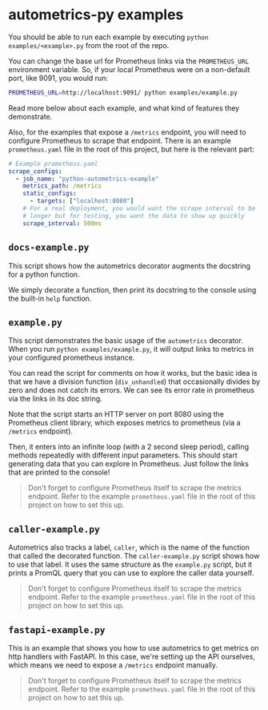 # autometrics-py examples

You should be able to run each example by executing `python examples/<example>.py` from the root of the repo.

You can change the base url for Prometheus links via the `PROMETHEUS_URL` environment variable. So, if your local Prometheus were on a non-default port, like 9091, you would run:

```sh
PROMETHEUS_URL=http://localhost:9091/ python examples/example.py
```

Read more below about each example, and what kind of features they demonstrate.

Also, for the examples that expose a `/metrics` endpoint, you will need to configure Prometheus to scrape that endpoint. There is an example `prometheus.yaml` file in the root of this project, but here is the relevant part:

```yaml
# Example prometheus.yaml
scrape_configs:
  - job_name: "python-autometrics-example"
    metrics_path: /metrics
    static_configs:
      - targets: ["localhost:8080"]
    # For a real deployment, you would want the scrape interval to be
    # longer but for testing, you want the data to show up quickly
    scrape_interval: 500ms
```

## `docs-example.py`

This script shows how the autometrics decorator augments the docstring for a python function.

We simply decorate a function, then print its docstring to the console using the built-in `help` function.

## `example.py`

This script demonstrates the basic usage of the `autometrics` decorator. When you run `python examples/example.py`, it will output links to metrics in your configured prometheus instance.

You can read the script for comments on how it works, but the basic idea is that we have a division function (`div_unhandled`) that occasionally divides by zero and does not catch its errors. We can see its error rate in prometheus via the links in its doc string.

Note that the script starts an HTTP server on port 8080 using the Prometheus client library, which exposes metrics to prometheus (via a `/metrics` endpoint).

Then, it enters into an infinite loop (with a 2 second sleep period), calling methods repeatedly with different input parameters. This should start generating data that you can explore in Prometheus. Just follow the links that are printed to the console!

> Don't forget to configure Prometheus itself to scrape the metrics endpoint. Refer to the example `prometheus.yaml` file in the root of this project on how to set this up.

## `caller-example.py`

Autometrics also tracks a label, `caller`, which is the name of the function that called the decorated function. The `caller-example.py` script shows how to use that label. It uses the same structure as the `example.py` script, but it prints a PromQL query that you can use to explore the caller data yourself.

> Don't forget to configure Prometheus itself to scrape the metrics endpoint. Refer to the example `prometheus.yaml` file in the root of this project on how to set this up.

## `fastapi-example.py`

This is an example that shows you how to use autometrics to get metrics on http handlers with FastAPI. In this case, we're setting up the API ourselves, which means we need to expose a `/metrics` endpoint manually.

> Don't forget to configure Prometheus itself to scrape the metrics endpoint. Refer to the example `prometheus.yaml` file in the root of this project on how to set this up.
